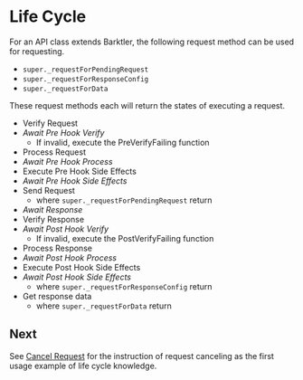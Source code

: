 # Life Cycle

For an API class extends Barktler, the following request method can be used for requesting.

-   `super._requestForPendingRequest`
-   `super._requestForResponseConfig`
-   `super._requestForData`

These request methods each will return the states of executing a request.

-   Verify Request
-   _Await Pre Hook Verify_
    -   If invalid, execute the PreVerifyFailing function
-   Process Request
-   _Await Pre Hook Process_
-   Execute Pre Hook Side Effects
-   _Await Pre Hook Side Effects_
-   Send Request
    -   where `super._requestForPendingRequest` return
-   _Await Response_
-   Verify Response
-   _Await Post Hook Verify_
    -   If invalid, execute the PostVerifyFailing function
-   Process Response
-   _Await Post Hook Process_
-   Execute Post Hook Side Effects
-   _Await Post Hook Side Effects_
    -   where `super._requestForResponseConfig` return
-   Get response data
    -   where `super._requestForData` return

## Next

See [Cancel Request](./cancel-request.md) for the instruction of request canceling as the first usage example of life cycle knowledge.
